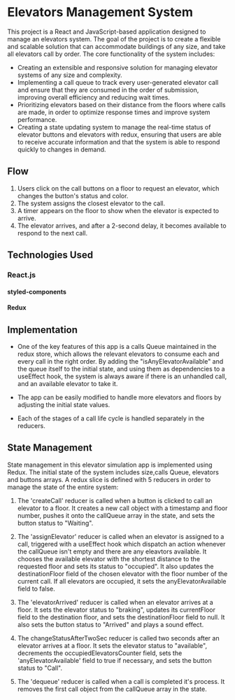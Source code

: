 # Elevators Management System
This project is a React and JavaScript-based application designed to manage an elevators system. The goal of the project is to create a flexible and scalable solution that can accommodate buildings of any size, and take all elevators call by order. The core functionality of the system includes:

- Creating an extensible and responsive solution for managing elevator systems of any size and complexity.
- Implementing a call queue to track every user-generated elevator call and ensure that they are consumed in the order of submission, improving overall efficiency and     reducing wait times.
- Prioritizing elevators based on their distance from the floors where calls are made, in order to optimize response times and improve system performance.
- Creating a state updating system to manage the real-time status of elevator buttons and elevators with redux, ensuring that users are able to receive accurate information and that the system is able to respond quickly to changes in demand.

## Flow

1. Users click on the call buttons on a floor to request an elevator, which changes the button's status and color.
2. The system assigns the closest elevator to the call.
3. A timer appears on the floor to show when the elevator is expected to arrive.
4. The elevator arrives, and after a 2-second delay, it becomes available to respond to the next call.

## Technologies Used

### React.js
#### styled-components

#### Redux

## Implementation
- One of the key features of this app is a calls Queue maintained in the redux store, which allows the relevant elevators to consume each and every call in the right order. By adding the "isAnyElevatorAvailable" and the queue itself to the initial state, and using them as dependencies to a useEffect hook, the system is always aware if there is an unhandled call, and an available elevator to take it.

- The app can be easily modified to handle more elevators and floors by adjusting the initial state values.

- Each of the stages of a call life cycle is handled separately in the reducers.

## State Management
State management in this elevator simulation app is implemented using Redux.
The initial state of the system includes size,calls Queue, elevators and buttons arrays.
A redux slice is defined with 5 reducers in order to manage the state of the entire system:

1. The 'createCall' reducer is called when a button is clicked to call an elevator to a floor. It creates a new call object with a timestamp and floor number, pushes it onto the callQueue array in the state, and sets the button status to "Waiting".

2. The 'assignElevator' reducer is called when an elevator is assigned to a call, triggered with a useEffect hook which dispatch an action whenever the callQueue isn't empty and there are any eleavtors available. It chooses the available elevator with the shortest distance to the requested floor and sets its status to "occupied". It also updates the destinationFloor field of the chosen elevator with the floor number of the current call. If all elevators are occupied, it sets the anyElevatorAvailable field to false.

3. The 'elevatorArrived' reducer is called when an elevator arrives at a floor. It sets the elevator status to "braking", updates its currentFloor field to the destination floor, and sets the destinationFloor field to null. It also sets the button status to "Arrived" and plays a sound effect.

4. The changeStatusAfterTwoSec reducer is called two seconds after an elevator arrives at a floor. It sets the elevator status to "available", decrements the occupiedElevatorsCounter field, sets the 'anyElevatorAvailable' field to true if necessary, and sets the button status to "Call".

5. The 'dequeue' reducer is called when a call is completed it's process. It removes the first call object from the callQueue array in the state.




